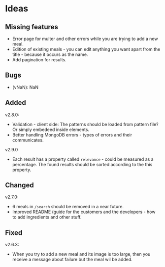 # Ideas

## Missing features

-   Error page for multer and other errors while you are trying to add a new meal.
-   Edition of existing meals - you can edit anything you want apart from the title - because it occurs as the name.
-   Add pagination for results.

## Bugs

-   (vNaN): NaN

## Added

v2.8.0:

-   Validation - client side: The patterns should be loaded from pattern file? Or simply embedeed inside elements.
-   Better handling MongoDB errors - types of errors and their communicates.

v2.9.0

-   Each result has a property called `relevance` - could be measured as a percentage. The found results should be sorted according to the this property.

## Changed

v2.7.0:

-   6 meals in `/search` should be removed in a near future.
-   Improved README (guide for the customers and the developers - how to add ingredients and other stuff.

## Fixed

v2.6.3:

-   When you try to add a new meal and its image is too large, then you receive a message about failure but the meal wil be added.
